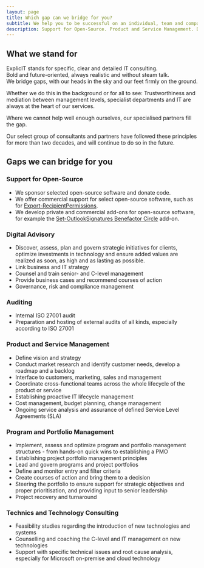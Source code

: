 ```yaml
---
layout: page
title: Which gap can we bridge for you?
subtitle: We help you to be successful on an individual, team and company level
description: Support for Open-Source. Product and Service Management. Digital Advisory. Program and Portfolio Management. Auditing. Technics and Technology Consulting.
---
```

## What we stand for
ExplicIT stands for specific, clear and detailed IT consulting.<br>Bold and future-oriented, always realistic and without steam talk.<br>We bridge gaps, with our heads in the sky and our feet firmly on the ground.

Whether we do this in the background or for all to see: Trustworthiness and mediation between management levels, specialist departments and IT are always at the heart of our services.

Where we cannot help well enough ourselves, our specialised partners fill the gap.

Our select group of consultants and partners have followed these principles for more than two decades, and will continue to do so in the future.  

## Gaps we can bridge for you
<div class="tile is-ancestor">
  <div class="tile is-6 is-vertical is-parent">
    <div class="tile is-child box">
        <div class="content">
            <h3>Support for Open-Source</h3>
            <ul>
                <li>We sponsor selected open-source software and donate code.</li>
                <li>We offer commercial support for select open-source software, such as for <a href="/open-source/export-recipientpermissions">Export-RecipientPermissions</a>.</li>
                <li>We develop private and commercial add-ons for open-source software, for example the <a href="/open-source/set-outlooksignatures">Set-OutlookSignatures Benefactor Circle</a> add-on. </li>
            </ul>
        </div>
    </div>
    <div class="tile is-child box">
        <div class="content">
            <h3>Digital Advisory</h3>
            <ul>
                <li>Discover, assess, plan and govern strategic initiatives for clients, optimize investments in technology and ensure added values are realized as soon, as high and as lasting as possible.</li>
                <li>Link business and IT strategy</li>
                <li>Counsel and train senior- and C-level management</li>
                <li>Provide business cases and recommend courses of action</li>
                <li>Governance, risk and compliance management</li>
            </ul>
        </div>
    </div>
    <div class="tile is-child box">
        <div class="content">
            <h3>Auditing</h3>
            <ul>
                <li>Internal ISO 27001 audit</li>
                <li>Preparation and hosting of external audits of all kinds, especially according to ISO 27001</li>
            </ul>
        </div>
    </div>
  </div>
  <div class="tile is-6 is-vertical is-parent">
    <div class="tile is-child box">
        <div class="content">
            <h3>Product and Service Management</h3>
            <ul>
                <li>Define vision and strategy</li>
                <li>Conduct market research and identify customer needs, develop a roadmap and a backlog</li>
                <li>Interface to customers, marketing, sales and management</li>
                <li>Coordinate cross-functional teams across the whole lifecycle of the product or service</li>
                <li>Establishing proactive IT lifecycle management</li>
                <li>Cost management, budget planning, change management</li>
                <li>Ongoing service analysis and assurance of defined Service Level Agreements (SLA)</li>
            </ul>
        </div>
    </div>
    <div class="tile is-child box">
        <div class="content">
            <h3>Program and Portfolio Management</h3>
            <ul>
                <li>Implement, assess and optimize program and portfolio management structures - from hands-on quick wins to establishing a PMO</li>
                <li>Establishing project portfolio management principles</li>
                <li>Lead and govern programs and project portfolios</li>
                <li>Define and monitor entry and filter criteria</li>
                <li>Create courses of action and bring them to a decision</li>
                <li>Steering the portfolio to ensure support for strategic objectives and proper prioritisation, and providing input to senior leadership</li>
                <li>Project recovery and turnaround</li>
            </ul>
        </div>
    </div>
    <div class="tile is-child box">
        <div class="content">
            <h3>Technics and Technology Consulting</h3>
            <ul>
                <li>Feasibility studies regarding the introduction of new technologies and systems</li>
                <li>Counselling and coaching the C-level and IT management on new technologies</li>
                <li>Support with specific technical issues and root cause analysis, especially for Microsoft on-premise and cloud technology</li>
            </ul>
        </div>
    </div>
  </div>
</div>
